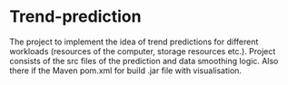 # Trend-prediction
The project to implement the idea of trend predictions for different workloads (resources of the computer, storage resources etc.).
Project consists of the src files of the prediction and data smoothing logic. Also there if the Maven pom.xml for build .jar file with visualisation. 
